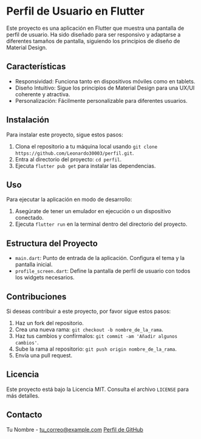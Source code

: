 # Perfil de Usuario en Flutter

Este proyecto es una aplicación en Flutter que muestra una pantalla de perfil de usuario. Ha sido diseñado para ser responsivo y adaptarse a diferentes tamaños de pantalla, siguiendo los principios de diseño de Material Design.

## Características

- Responsividad: Funciona tanto en dispositivos móviles como en tablets.
- Diseño Intuitivo: Sigue los principios de Material Design para una UX/UI coherente y atractiva.
- Personalización: Fácilmente personalizable para diferentes usuarios.

## Instalación

Para instalar este proyecto, sigue estos pasos:

1. Clona el repositorio a tu máquina local usando `git clone https://github.com/Leonardo30003/perfil.git`.
2. Entra al directorio del proyecto: `cd perfil`.
3. Ejecuta `flutter pub get` para instalar las dependencias.

## Uso

Para ejecutar la aplicación en modo de desarrollo:

1. Asegúrate de tener un emulador en ejecución o un dispositivo conectado.
2. Ejecuta `flutter run` en la terminal dentro del directorio del proyecto.

## Estructura del Proyecto

- `main.dart`: Punto de entrada de la aplicación. Configura el tema y la pantalla inicial.
- `profile_screen.dart`: Define la pantalla de perfil de usuario con todos los widgets necesarios.

## Contribuciones

Si deseas contribuir a este proyecto, por favor sigue estos pasos:

1. Haz un fork del repositorio.
2. Crea una nueva rama: `git checkout -b nombre_de_la_rama`.
3. Haz tus cambios y confírmalos: `git commit -am 'Añadir algunos cambios'`.
4. Sube la rama al repositorio: `git push origin nombre_de_la_rama`.
5. Envía una pull request.

## Licencia

Este proyecto está bajo la Licencia MIT. Consulta el archivo `LICENSE` para más detalles.

## Contacto

Tu Nombre - tu_correo@example.com
[Perfil de GitHub](URL_DE_TU_PERFIL)
